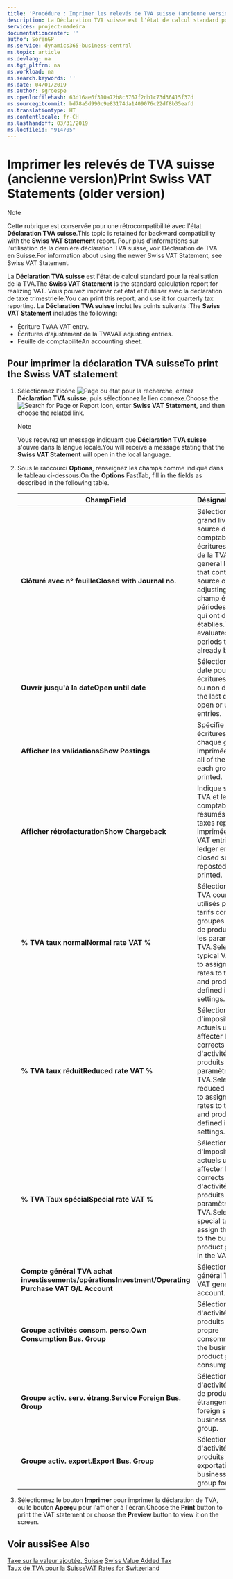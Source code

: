 ```yaml
---
title: 'Procédure : Imprimer les relevés de TVA suisse (ancienne version)'
description: La Déclaration TVA suisse est l'état de calcul standard pour la réalisation de la TVA. Vous pouvez imprimer cet état et l'utiliser avec la déclaration de taxe trimestrielle.
services: project-madeira
documentationcenter: ''
author: SorenGP
ms.service: dynamics365-business-central
ms.topic: article
ms.devlang: na
ms.tgt_pltfrm: na
ms.workload: na
ms.search.keywords: ''
ms.date: 04/01/2019
ms.author: sgroespe
ms.openlocfilehash: 63d16ae6f310a72b8c3767f2db1c73d36415f37d
ms.sourcegitcommit: bd78a5d990c9e83174da1409076c22df8b35eafd
ms.translationtype: HT
ms.contentlocale: fr-CH
ms.lasthandoff: 03/31/2019
ms.locfileid: "914705"
---
```

# <a name="print-swiss-vat-statements-older-version"></a><span data-ttu-id="4a91c-104">Imprimer les relevés de TVA suisse (ancienne version)</span><span class="sxs-lookup"><span data-stu-id="4a91c-104">Print Swiss VAT Statements (older version)</span></span>

> [!NOTE]  
>  <span data-ttu-id="4a91c-105">Cette rubrique est conservée pour une rétrocompatibilité avec l'état **Déclaration TVA suisse**.</span><span class="sxs-lookup"><span data-stu-id="4a91c-105">This topic is retained for backward compatibility with the **Swiss VAT Statement** report.</span></span> <span data-ttu-id="4a91c-106">Pour plus d'informations sur l'utilisation de la dernière déclaration TVA suisse, voir Déclaration de TVA en Suisse.</span><span class="sxs-lookup"><span data-stu-id="4a91c-106">For information about using the newer Swiss VAT Statement, see Swiss VAT Statement.</span></span>  

<span data-ttu-id="4a91c-107">La **Déclaration TVA suisse** est l'état de calcul standard pour la réalisation de la TVA.</span><span class="sxs-lookup"><span data-stu-id="4a91c-107">The **Swiss VAT Statement** is the standard calculation report for realizing VAT.</span></span> <span data-ttu-id="4a91c-108">Vous pouvez imprimer cet état et l'utiliser avec la déclaration de taxe trimestrielle.</span><span class="sxs-lookup"><span data-stu-id="4a91c-108">You can print this report, and use it for quarterly tax reporting.</span></span> <span data-ttu-id="4a91c-109">La **Déclaration TVA suisse** inclut les points suivants :</span><span class="sxs-lookup"><span data-stu-id="4a91c-109">The **Swiss VAT Statement** includes the following:</span></span>  

- <span data-ttu-id="4a91c-110">Écriture TVA</span><span class="sxs-lookup"><span data-stu-id="4a91c-110">A VAT entry.</span></span>  
- <span data-ttu-id="4a91c-111">Écritures d'ajustement de la TVA</span><span class="sxs-lookup"><span data-stu-id="4a91c-111">VAT adjusting entries.</span></span>  
- <span data-ttu-id="4a91c-112">Feuille de comptabilité</span><span class="sxs-lookup"><span data-stu-id="4a91c-112">An accounting sheet.</span></span>  

## <a name="to-print-the-swiss-vat-statement"></a><span data-ttu-id="4a91c-113">Pour imprimer la déclaration TVA suisse</span><span class="sxs-lookup"><span data-stu-id="4a91c-113">To print the Swiss VAT statement</span></span>  

1.  <span data-ttu-id="4a91c-114">Sélectionnez l'icône ![Page ou état pour la recherche](../../media/ui-search/search_small.png "Page ou état pour la recherche"), entrez **Déclaration TVA suisse**, puis sélectionnez le lien connexe.</span><span class="sxs-lookup"><span data-stu-id="4a91c-114">Choose the ![Search for Page or Report](../../media/ui-search/search_small.png "Search for Page or Report icon") icon, enter **Swiss VAT Statement**, and then choose the related link.</span></span>  

    > [!NOTE]  
    >  <span data-ttu-id="4a91c-115">Vous recevrez un message indiquant que **Déclaration TVA suisse** s'ouvre dans la langue locale.</span><span class="sxs-lookup"><span data-stu-id="4a91c-115">You will receive a message stating that the **Swiss VAT Statement** will open in the local language.</span></span>  

2.  <span data-ttu-id="4a91c-116">Sous le raccourci **Options**, renseignez les champs comme indiqué dans le tableau ci-dessous.</span><span class="sxs-lookup"><span data-stu-id="4a91c-116">On the **Options** FastTab, fill in the fields as described in the following table.</span></span>  

    |<span data-ttu-id="4a91c-117">Champ</span><span class="sxs-lookup"><span data-stu-id="4a91c-117">Field</span></span>|<span data-ttu-id="4a91c-118">Désignation</span><span class="sxs-lookup"><span data-stu-id="4a91c-118">Description</span></span>|  
    |---------------------------------|---------------------------------------|  
    |<span data-ttu-id="4a91c-119">**Clôturé avec n° feuille**</span><span class="sxs-lookup"><span data-stu-id="4a91c-119">**Closed with Journal no.**</span></span>|<span data-ttu-id="4a91c-120">Sélectionnez les feuilles grand livre contenant la source de comptabilisation des écritures d'ajustement de la TVA.</span><span class="sxs-lookup"><span data-stu-id="4a91c-120">Select the general ledger journals that contain the posting source of the VAT adjusting entries.</span></span> <span data-ttu-id="4a91c-121">Ce champ évalue les périodes comptables qui ont déjà établies.</span><span class="sxs-lookup"><span data-stu-id="4a91c-121">This field evaluates accounting periods that have already been settled.</span></span>|  
    |<span data-ttu-id="4a91c-122">**Ouvrir jusqu'à la date**</span><span class="sxs-lookup"><span data-stu-id="4a91c-122">**Open until date**</span></span>|<span data-ttu-id="4a91c-123">Sélectionnez la dernière date pour régler les écritures TVA ouvertes ou non définies.</span><span class="sxs-lookup"><span data-stu-id="4a91c-123">Select the last date for settling open or unsettled VAT entries.</span></span>|  
    |<span data-ttu-id="4a91c-124">**Afficher les validations**</span><span class="sxs-lookup"><span data-stu-id="4a91c-124">**Show Postings**</span></span>|<span data-ttu-id="4a91c-125">Spécifie si toutes les écritures TVA pour chaque groupe sont imprimées.</span><span class="sxs-lookup"><span data-stu-id="4a91c-125">Specifies if all of the VAT entries for each group will be printed.</span></span>|  
    |<span data-ttu-id="4a91c-126">**Afficher rétrofacturation**</span><span class="sxs-lookup"><span data-stu-id="4a91c-126">**Show Chargeback**</span></span>|<span data-ttu-id="4a91c-127">Indique si les écritures TVA et les écritures comptables avec des résumés fermés ou des taxes republiées seront imprimées.</span><span class="sxs-lookup"><span data-stu-id="4a91c-127">Specifies if VAT entries and general ledger entries with closed summaries or reposted tax will be printed.</span></span>|  
    |<span data-ttu-id="4a91c-128">**% TVA taux normal**</span><span class="sxs-lookup"><span data-stu-id="4a91c-128">**Normal rate VAT %**</span></span>|<span data-ttu-id="4a91c-129">Sélectionnez les taux de TVA courants actuels utilisés pour affecter les tarifs corrects aux groupes d'activités et de produits définis dans les paramètres de TVA.</span><span class="sxs-lookup"><span data-stu-id="4a91c-129">Select the current typical VAT rates used to assign the correct rates to the business and product groups defined in the VAT settings.</span></span>|  
    |<span data-ttu-id="4a91c-130">**% TVA taux réduit**</span><span class="sxs-lookup"><span data-stu-id="4a91c-130">**Reduced rate VAT %**</span></span>|<span data-ttu-id="4a91c-131">Sélectionnez les taux d'imposition réduits actuels utilisés pour affecter les taux corrects aux groupes d'activités et de produits définis dans les paramètres de TVA.</span><span class="sxs-lookup"><span data-stu-id="4a91c-131">Select the current reduced tax rates used to assign the correct rates to the business and product groups defined in the VAT settings.</span></span>|  
    |<span data-ttu-id="4a91c-132">**% TVA Taux spécial**</span><span class="sxs-lookup"><span data-stu-id="4a91c-132">**Special rate VAT %**</span></span>|<span data-ttu-id="4a91c-133">Sélectionnez les taux d'imposition spéciaux actuels utilisés pour affecter les taux corrects aux groupes d'activités et de produits définis dans les paramètres de TVA.</span><span class="sxs-lookup"><span data-stu-id="4a91c-133">Select the current special tax rates used to assign the correct rates to the business and product groups defined in the VAT settings.</span></span>|  
    |<span data-ttu-id="4a91c-134">**Compte général TVA achat investissements/opérations**</span><span class="sxs-lookup"><span data-stu-id="4a91c-134">**Investment/Operating Purchase VAT G/L Account**</span></span>|<span data-ttu-id="4a91c-135">Sélectionnez le compte général TVA.</span><span class="sxs-lookup"><span data-stu-id="4a91c-135">Select the VAT general ledger account.</span></span>|  
    |<span data-ttu-id="4a91c-136">**Groupe activités consom. perso.**</span><span class="sxs-lookup"><span data-stu-id="4a91c-136">**Own Consumption Bus. Group**</span></span>|<span data-ttu-id="4a91c-137">Sélectionnez le groupe d'activités et de produits pour votre propre consommation.</span><span class="sxs-lookup"><span data-stu-id="4a91c-137">Select the business and product group for own consumptions.</span></span>|  
    |<span data-ttu-id="4a91c-138">**Groupe activ. serv. étrang.**</span><span class="sxs-lookup"><span data-stu-id="4a91c-138">**Service Foreign Bus. Group**</span></span>|<span data-ttu-id="4a91c-139">Sélectionnez le groupe d'activités de service et de produits étrangers.</span><span class="sxs-lookup"><span data-stu-id="4a91c-139">Select the foreign service business and product group.</span></span>|  
    |<span data-ttu-id="4a91c-140">**Groupe activ. export.**</span><span class="sxs-lookup"><span data-stu-id="4a91c-140">**Export Bus. Group**</span></span>|<span data-ttu-id="4a91c-141">Sélectionnez le groupe d'activités et de produits pour les exportations.</span><span class="sxs-lookup"><span data-stu-id="4a91c-141">Select the business and product group for exports.</span></span>|  

3.  <span data-ttu-id="4a91c-142">Sélectionnez le bouton **Imprimer** pour imprimer la déclaration de TVA, ou le bouton **Aperçu** pour l'afficher à l'écran.</span><span class="sxs-lookup"><span data-stu-id="4a91c-142">Choose the **Print** button to print the VAT statement or choose the **Preview** button to view it on the screen.</span></span>  

## <a name="see-also"></a><span data-ttu-id="4a91c-143">Voir aussi</span><span class="sxs-lookup"><span data-stu-id="4a91c-143">See Also</span></span>  
 <span data-ttu-id="4a91c-144">[Taxe sur la valeur ajoutée, Suisse](swiss-value-added-tax.md) </span><span class="sxs-lookup"><span data-stu-id="4a91c-144">[Swiss Value Added Tax](swiss-value-added-tax.md) </span></span>  
 [<span data-ttu-id="4a91c-145">Taux de TVA pour la Suisse</span><span class="sxs-lookup"><span data-stu-id="4a91c-145">VAT Rates for Switzerland</span></span>](vat-rates-for-switzerland.md)
